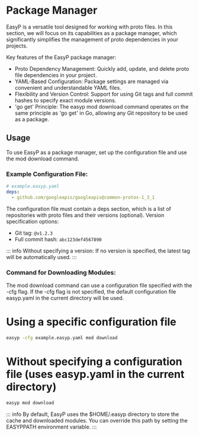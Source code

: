 # Package Manager

EasyP is a versatile tool designed for working with proto files. In this section, we will focus on its capabilities as a package manager, which significantly simplifies the management of proto dependencies in your projects.

Key features of the EasyP package manager:
- Proto Dependency Management: Quickly add, update, and delete proto file dependencies in your project.
- YAML-Based Configuration: Package settings are managed via convenient and understandable YAML files.
- Flexibility and Version Control: Support for using Git tags and full commit hashes to specify exact module versions.
- 'go get' Principle: The easyp mod download command operates on the same principle as 'go get' in Go, allowing any Git repository to be used as a package.

## Usage

To use EasyP as a package manager, set up the configuration file and use the mod download command.

### Example Configuration File:

```yaml
# example.easyp.yaml
deps:
  - github.com/googleapis/googleapis@common-protos-1_3_1
```

The configuration file must contain a deps section, which is a list of repositories with proto files and their versions (optional). Version specification options:
- Git tag: `@v1.2.3` 
- Full commit hash: `abc123def4567890` 

::: info
Without specifying a version: If no version is specified, the latest tag will be automatically used.
:::

### Command for Downloading Modules:

The mod download command can use a configuration file specified with the -cfg flag. If the -cfg flag is not specified, the default configuration file easyp.yaml in the current directory will be used.

# Using a specific configuration file
```bash
easyp -cfg example.easyp.yaml mod download
```

# Without specifying a configuration file (uses easyp.yaml in the current directory)
```bash
easyp mod download
```

::: info
By default, EasyP uses the $HOME/.easyp directory to store the cache and downloaded modules. You can override this path by setting the EASYPPATH environment variable.
:::
